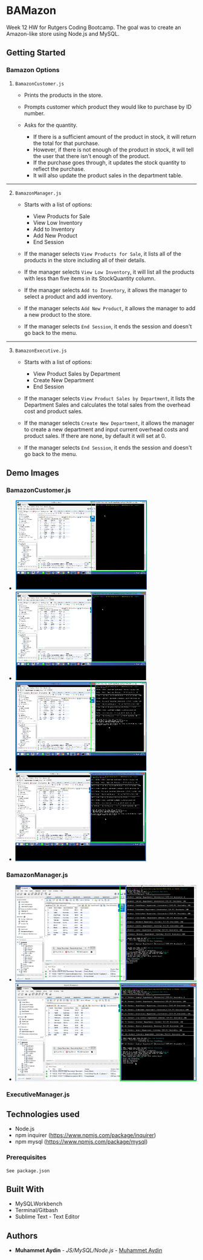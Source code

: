 # BAMazon

Week 12 HW for Rutgers Coding Bootcamp. The goal was to create an Amazon-like store using Node.js and MySQL.

## Getting Started

### Bamazon Options

1. `BamazonCustomer.js`

    * Prints the products in the store.

    * Prompts customer which product they would like to purchase by ID number.

    * Asks for the quantity.

      * If there is a sufficient amount of the product in stock, it will return the total for that purchase.
      * However, if there is not enough of the product in stock, it will tell the user that there isn't enough of the product.
      * If the purchase goes through, it updates the stock quantity to reflect the purchase.
      * It will also update the product sales in the department table.

-----------------------

2. `BamazonManager.js`

    * Starts with a list of options:
        * View Products for Sale
        * View Low Inventory
        * Add to Inventory
        * Add New Product
        * End Session

    * If the manager selects `View Products for Sale`, it lists all of the products in the store including all of their details.

    * If the manager selects `View Low Inventory`, it will list all the products with less than five items in its StockQuantity column.

    * If the manager selects `Add to Inventory`, it allows the manager to select a product and add inventory.

    * If the manager selects `Add New Product`, it allows the manager to add a new product to the store.

    * If the manager selects `End Session`, it ends the session and doesn't go back to the menu.

-----------------------

3. `BamazonExecutive.js`

    * Starts with a list of options:
        * View Product Sales by Department
        * Create New Department
        * End Session

    * If the manager selects `View Product Sales by Department`, it lists the Department Sales and calculates the total sales from the overhead cost and product sales.

    * If the manager selects `Create New Department`, it allows the manager to create a new department and input current overhead costs and product sales. If there are none, by default it will set at 0.

    * If the manager selects `End Session`, it ends the session and doesn't go back to the menu.

## Demo Images

### BamazonCustomer.js 
  * ![1](/images/Customer1.PNG)
  * ![2](/images/Customer2.PNG)
  * ![3](/images/Customer3.PNG)
  * ![4](/images/Customer4.PNG)

### BamazonManager.js 
  * ![1](/images/Manager3.PNG)
  * ![2](/images/Manager4.PNG)

### ExecutiveManager.js 

## Technologies used
- Node.js
- npm inquirer (https://www.npmjs.com/package/inquirer)
- npm mysql (https://www.npmjs.com/package/mysql)

### Prerequisites

```
See package.json
```

## Built With

* MySQLWorkbench
* Terminal/Gitbash
* Sublime Text - Text Editor

## Authors

* **Muhammet Aydin** - *JS/MySQL/Node.js* - [Muhammet Aydin](https://github.com/muhammeta7/Node.js-MySQL)